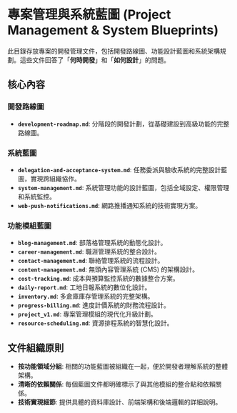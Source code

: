 # 專案管理與系統藍圖 (Project Management & System Blueprints)

此目錄存放專案的開發管理文件，包括開發路線圖、功能設計藍圖和系統架構規劃。這些文件回答了「**何時開發**」和「**如何設計**」的問題。

## 核心內容

### 開發路線圖
- **`development-roadmap.md`**: 分階段的開發計劃，從基礎建設到高級功能的完整路線圖。

### 系統藍圖
- **`delegation-and-acceptance-system.md`**: 任務委派與驗收系統的完整設計藍圖，實現跨組織協作。
- **`system-management.md`**: 系統管理功能的設計藍圖，包括全域設定、權限管理和系統監控。
- **`web-push-notifications.md`**: 網路推播通知系統的技術實現方案。

### 功能模組藍圖
- **`blog-management.md`**: 部落格管理系統的動態化設計。
- **`career-management.md`**: 職涯管理系統的整合設計。
- **`contact-management.md`**: 聯絡管理系統的流程設計。
- **`content-management.md`**: 無頭內容管理系統 (CMS) 的架構設計。
- **`cost-tracking.md`**: 成本與預算監控系統的數據整合方案。
- **`daily-report.md`**: 工地日報系統的數位化設計。
- **`inventory.md`**: 多倉庫庫存管理系統的完整架構。
- **`progress-billing.md`**: 進度計價系統的財務流程設計。
- **`project_v1.md`**: 專案管理模組的現代化升級計劃。
- **`resource-scheduling.md`**: 資源排程系統的智慧化設計。

## 文件組織原則

- **按功能領域分組**: 相關的功能藍圖被組織在一起，便於開發者理解系統的整體架構。
- **清晰的依賴關係**: 每個藍圖文件都明確標示了與其他模組的整合點和依賴關係。
- **技術實現細節**: 提供具體的資料庫設計、前端架構和後端邏輯的詳細說明。

